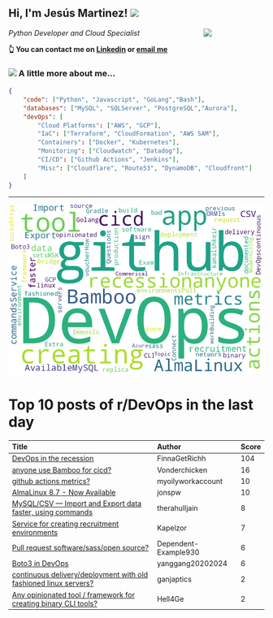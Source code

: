 <!--
**jmartinezl/jmartinezl** is a ✨ _special_ ✨ repository because its `README.md` (this file) appears on your GitHub profile.

Here are some ideas to get you started:

- 🔭 I’m currently working on ...
- 🌱 I’m currently learning ...
- 👯 I’m looking to collaborate on ...
- 🤔 I’m looking for help with ...
- 💬 Ask me about ...
- 📫 How to reach me: ...
- 😄 Pronouns: ...
- ⚡ Fun fact: ...
-->

<h2>Hi, I'm Jesús Martinez! <img src="https://media.giphy.com/media/WUlplcMpOCEmTGBtBW/giphy.gif" width="30"> </h2>
<img align='right' src="https://media.giphy.com/media/NytMLKyiaIh6VH9SPm/giphy.gif" width="120">
<p><em>Python Developer and Cloud Specialist
</em></p>

**👆 You can contact me on [Linkedin](https://www.linkedin.com/in/jes%C3%BAs-martinez-2b7b10104/) or [email me](mailto:jesus.mtz.lorenzo@gmail.com)**

### <img src="https://media.giphy.com/media/VgCDAzcKvsR6OM0uWg/giphy.gif" width="50"> A little more about me...  

```json
{
    "code": ["Python", "Javascript", "GoLang","Bash"],
    "databases": ["MySQL", "SQLServer", "PostgreSQL","Aurora"],
    "devOps": [
        "Cloud Platforms": ["AWS", "GCP"],
        "IaC": ["Terraform", "CloudFormation", "AWS SAM"],
        "Containers": ["Docker", "Kubernetes"],
        "Monitoring": ["Cloudwatch", "Datadog"],
        "CI/CD": ["Github Actions", "Jenkins"],
        "Misc": ["Cloudflare", "Route53", "DynamoDB", "Cloudfront"]
    ]
}
```
---

![Wordcloud](./cloud.png)

# Top 10 posts of r/DevOps in the last day

| Title | Author | Score |
|:---|:---|:---|
| [DevOps in the recession](https://www.reddit.com/r/devops/comments/yrl120/devops_in_the_recession/) | FinnaGetRichh | 104 |
| [anyone use Bamboo for cicd?](https://www.reddit.com/r/devops/comments/yrj1j9/anyone_use_bamboo_for_cicd/) | Vonderchicken | 16 |
| [github actions metrics?](https://www.reddit.com/r/devops/comments/ys5ivs/github_actions_metrics/) | myoilyworkaccount | 10 |
| [AlmaLinux 8.7 - Now Available](https://www.reddit.com/r/devops/comments/yrmhnt/almalinux_87_now_available/) | jonspw | 10 |
| [MySQL/CSV — Import and Export data faster, using commands](https://www.reddit.com/r/devops/comments/ys1yuj/mysqlcsv_import_and_export_data_faster_using/) | therahulljain | 8 |
| [Service for creating recruitment environments](https://www.reddit.com/r/devops/comments/yrx6sb/service_for_creating_recruitment_environments/) | Kapelzor | 7 |
| [Pull request software/sass/open source?](https://www.reddit.com/r/devops/comments/yrjje3/pull_request_softwaresassopen_source/) | Dependent-Example930 | 6 |
| [Boto3 in DevOps](https://www.reddit.com/r/devops/comments/yrubsp/boto3_in_devops/) | yanggang20202024 | 6 |
| [continuous delivery/deployment with old fashioned linux servers?](https://www.reddit.com/r/devops/comments/ys89yg/continuous_deliverydeployment_with_old_fashioned/) | ganjaptics | 2 |
| [Any opinionated tool / framework for creating binary CLI tools?](https://www.reddit.com/r/devops/comments/ys8es3/any_opinionated_tool_framework_for_creating/) | Hell4Ge | 2 |
